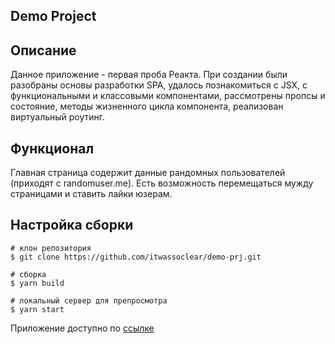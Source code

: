 ## Demo Project


## Описание

Данное приложение - первая проба Реакта. При создании были разобраны основы разработки SPA, удалось познакомиться с JSX, с функциональными и классовыми компонентами, рассмотрены пропсы и состояние, методы жизненного цикла компонента, реализован виртуальный роутинг.


## Функционал

Главная страница содержит данные рандомных пользователей (приходят с randomuser.me). Есть возможность перемещаться мужду страницами и ставить лайки юзерам. 


## Настройка сборки

```
# клон репозитория
$ git clone https://github.com/itwassoclear/demo-prj.git

# сборка
$ yarn build

# локальный сервер для препросмотра
$ yarn start
```


Приложение доступно по [ссылке](https://itwassoclear.github.io/demo-prj)